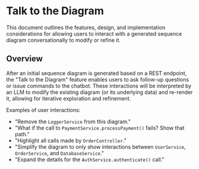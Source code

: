 # Talk to the Diagram

This document outlines the features, design, and implementation considerations for allowing users to interact with a generated sequence diagram conversationally to modify or refine it.

## Overview

After an initial sequence diagram is generated based on a REST endpoint, the "Talk to the Diagram" feature enables users to ask follow-up questions or issue commands to the chatbot. These interactions will be interpreted by an LLM to modify the existing diagram (or its underlying data) and re-render it, allowing for iterative exploration and refinement.

Examples of user interactions:
*   "Remove the `LoggerService` from this diagram."
*   "What if the call to `PaymentService.processPayment()` fails? Show that path."
*   "Highlight all calls made by `OrderController`."
*   "Simplify the diagram to only show interactions between `UserService`, `OrderService`, and `DatabaseService`."
*   "Expand the details for the `AuthService.authenticate()` call." 